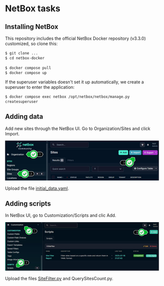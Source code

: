 # NetBox tasks

## Installing NetBox
This repository includes the official NetBox Docker repository (v3.3.0) customized, so clone this:

```
$ git clone ...
$ cd netbox-docker

$ docker compose pull
$ docker compose up

```

If the superuser variables doesn't set it up automatically, we create a superuser to enter the application:

```
$ docker compose exec netbox /opt/netbox/netbox/manage.py createsuperuser
```

## Adding data
Add new sites through the NetBox UI. Go to Organization/Sites and click Import. 

![adding data](how-to/add-data.jpg)

Upload the file [initial_data.yaml](initial_data.yaml).

## Adding scripts
In NetBox UI, go to Customization/Scripts and clic Add.

![adding scripts](how-to/add-scripts.jpg)

Upload the files [SiteFilter.py](scripts/SiteFilter.py) and QuerySitesCount.py.